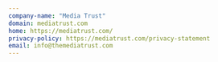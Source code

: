 ```yaml
---
company-name: "Media Trust"
domain: mediatrust.com
home: https://mediatrust.com/
privacy-policy: https://mediatrust.com/privacy-statement
email: info@themediatrust.com
---
```




